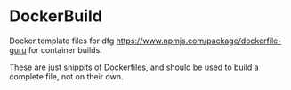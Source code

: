 # DockerBuild

Docker template files for dfg https://www.npmjs.com/package/dockerfile-guru for container builds.

These are just snippits of Dockerfiles, and should be used to build a complete file, not on their own.
